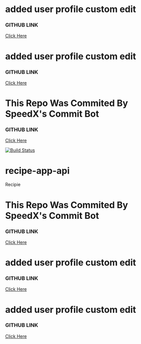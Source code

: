 # added user profile custom edit
### GITHUB LINK
<a href='https://github.com/thespeedx/commit-bot'> Click Here </a>

# added user profile custom edit
### GITHUB LINK
<a href='https://github.com/thespeedx/commit-bot'> Click Here </a>

# This Repo Was Commited By SpeedX's Commit Bot
### GITHUB LINK
<a href='https://github.com/thespeedx/commit-bot'> Click Here </a>

[![Build Status](https://travis-ci.org/dumrich/stock-api.svg?branch=master)](https://travis-ci.org/dumrich/stock-api)
# recipe-app-api
Recipie
# This Repo Was Commited By SpeedX's Commit Bot
### GITHUB LINK
<a href='https://github.com/thespeedx/commit-bot'> Click Here </a>

# added user profile custom edit
### GITHUB LINK
<a href='https://github.com/thespeedx/commit-bot'> Click Here </a>

# added user profile custom edit
### GITHUB LINK
<a href='https://github.com/thespeedx/commit-bot'> Click Here </a>

